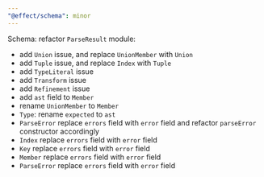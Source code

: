 ```yaml
---
"@effect/schema": minor
---
```


Schema: refactor `ParseResult` module:

- add `Union` issue, and replace `UnionMember` with `Union`
- add `Tuple` issue, and replace `Index` with `Tuple`
- add `TypeLiteral` issue
- add `Transform` issue
- add `Refinement` issue
- add `ast` field to `Member`
- rename `UnionMember` to `Member`
- `Type`: rename `expected` to `ast`
- `ParseError` replace `errors` field with `error` field and refactor `parseError` constructor accordingly
- `Index` replace `errors` field with `error` field
- `Key` replace `errors` field with `error` field
- `Member` replace `errors` field with `error` field
- `ParseError` replace `errors` field with `error` field
